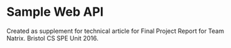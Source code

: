 Sample Web API
===============

Created as supplement for technical article for Final Project Report for Team Natrix. Bristol CS SPE Unit 2016.
